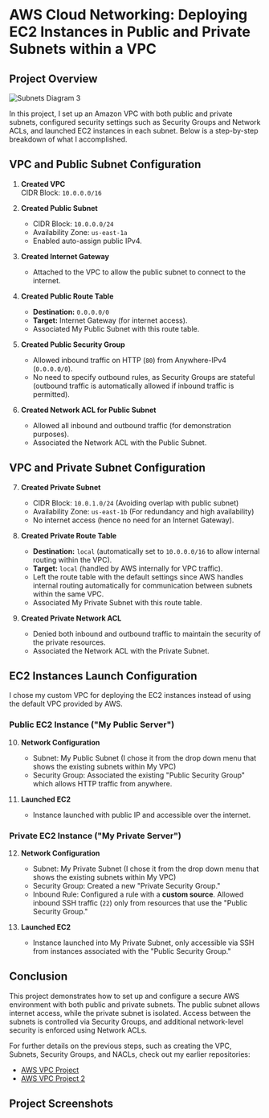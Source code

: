 
# AWS Cloud Networking: Deploying EC2 Instances in Public and Private Subnets within a VPC

## Project Overview
![Subnets Diagram 3](https://github.com/user-attachments/assets/4a5297f3-32df-4c24-b58e-176b8b3b3f14)

In this project, I set up an Amazon VPC with both public and private subnets, configured security settings such as Security Groups and Network ACLs, and launched EC2 instances in each subnet. Below is a step-by-step breakdown of what I accomplished.

## VPC and Public Subnet Configuration

1. **Created VPC**  
   CIDR Block: `10.0.0.0/16`

2. **Created Public Subnet**  
   - CIDR Block: `10.0.0.0/24`
   - Availability Zone: `us-east-1a`
   - Enabled auto-assign public IPv4.

3. **Created Internet Gateway**  
   - Attached to the VPC to allow the public subnet to connect to the internet.

4. **Created Public Route Table**  
   - **Destination:** `0.0.0.0/0`  
   - **Target:** Internet Gateway (for internet access).
   - Associated My Public Subnet with this route table.

5. **Created Public Security Group**  
   - Allowed inbound traffic on HTTP (`80`) from Anywhere-IPv4 (`0.0.0.0/0`).
   - No need to specify outbound rules, as Security Groups are stateful (outbound traffic is automatically allowed if inbound traffic is permitted).

6. **Created Network ACL for Public Subnet**  
   - Allowed all inbound and outbound traffic (for demonstration purposes).
   - Associated the Network ACL with the Public Subnet.

## VPC and Private Subnet Configuration

7. **Created Private Subnet**  
   - CIDR Block: `10.0.1.0/24` (Avoiding overlap with public subnet)
   - Availability Zone: `us-east-1b` (For redundancy and high availability)
   - No internet access (hence no need for an Internet Gateway).

8. **Created Private Route Table**  
   - **Destination:** `local` (automatically set to `10.0.0.0/16` to allow internal routing within the VPC).  
   - **Target:** `local` (handled by AWS internally for VPC traffic).
   - Left the route table with the default settings since AWS handles internal routing automatically for communication between subnets within the same VPC.
   - Associated My Private Subnet with this route table.

9. **Created Private Network ACL**  
   - Denied both inbound and outbound traffic to maintain the security of the private resources.
   - Associated the Network ACL with the Private Subnet.

## EC2 Instances Launch Configuration
I chose my custom VPC for deploying the EC2 instances instead of using the default VPC provided by AWS.

### Public EC2 Instance ("My Public Server")

10. **Network Configuration**  
    - Subnet: My Public Subnet (I chose it from the drop down menu that shows the existing subnets within My VPC)
    - Security Group: Associated the existing "Public Security Group" which allows HTTP traffic from anywhere.

11. **Launched EC2**  
    - Instance launched with public IP and accessible over the internet.

### Private EC2 Instance ("My Private Server")

12. **Network Configuration**  
    - Subnet: My Private Subnet (I chose it from the drop down menu that shows the existing subnets within My VPC)
    - Security Group: Created a new "Private Security Group."
    - Inbound Rule: Configured a rule with a **custom source**. Allowed inbound SSH traffic (`22`) only from resources that use the "Public Security Group."

13. **Launched EC2**  
    - Instance launched into My Private Subnet, only accessible via SSH from instances associated with the "Public Security Group."

## Conclusion

This project demonstrates how to set up and configure a secure AWS environment with both public and private subnets. The public subnet allows internet access, while the private subnet is isolated. Access between the subnets is controlled via Security Groups, and additional network-level security is enforced using Network ACLs.

For further details on the previous steps, such as creating the VPC, Subnets, Security Groups, and NACLs, check out my earlier repositories:
- [AWS VPC Project](https://github.com/yusufbgdd557/AWS-VPC-Project)
- [AWS VPC Project 2](https://github.com/yusufbgdd557/AWS-VPC-Project-2)

## Project Screenshots
